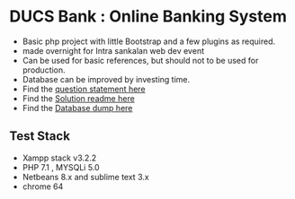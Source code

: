 # DUCS Bank : Online Banking System

- Basic php project with little Bootstrap and a few plugins as required.
- made overnight for Intra sankalan web dev event
- Can be used for basic references, but should not to be used for production.
- Database can be improved by investing time.
- Find the [question statement here](./question.pdf)
- Find the [Solution readme here](./solution_readme.md)
- Find the [Database dump here](./database_dump/)

## Test Stack
- Xampp stack v3.2.2 
- PHP 7.1 , MYSQLi 5.0
- Netbeans 8.x and sublime text 3.x
- chrome 64